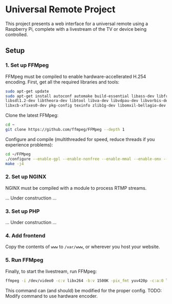# Universal Remote Project

This project presents a web interface for a universal remote using a Raspberry Pi, complete with a livestream of the TV or device being controlled. 

## Setup

### 1. Set up FFMpeg

FFMpeg must be compiled to enable hardware-accellerated H.254 encoding. First, get all the required libraries and tools:

```sh
sudo apt-get update
sudo apt-get install autoconf automake build-essential libass-dev libfreetype6-dev \
libsdl1.2-dev libtheora-dev libtool libva-dev libvdpau-dev libvorbis-dev libxcb1-dev libxcb-shm0-dev \
libxcb-xfixes0-dev pkg-config texinfo zlib1g-dev libomxil-bellagio-dev
```

Clone the latest FFMpeg:

```sh
cd ~
git clone https://github.com/ffmpeg/FFMpeg --depth 1
```

Configure and compile (multithreaded for speed, reduce threads if you experience problems):

```sh
cd ~/FFMpeg
./configure --enable-gpl --enable-nonfree --enable-mmal --enable-omx --enable-omx-rpi
make -j4
```

### 2. Set up NGINX

NGINX must be compiled with a module to process RTMP streams.

... Under construction ...

### 3. Set up PHP

... Under construction ...

### 4. Add frontend

Copy the contents of `www` to `/var/www`, or wherever you host your website. 

### 5. Run FFMpeg

Finally, to start the livestream, run FFMpeg:

```sh
ffmpeg -i /dev/video0 -c:v libx264 -b:v 1500K -pix_fmt yuv420p -c:a:0 libfdk_aac -b:a:0 480k -f flv rtmp://localhost:1935/hls/mystream;
```

This command can (and should) be modified for the proper config.
TODO: Modify command to use hardware encoder.

